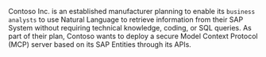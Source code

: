 Contoso Inc. is an established manufacturer planning to enable its `business analysts` to use Natural Language to retrieve information from their SAP System without requiring technical knowledge, coding, or SQL queries. As part of their plan, Contoso wants to deploy a secure Model Context Protocol (MCP) server based on its SAP Entities through its APIs.

